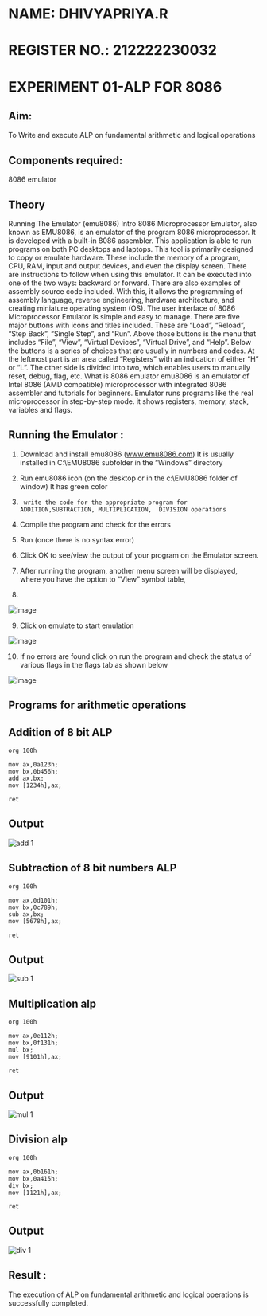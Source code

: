 # NAME: DHIVYAPRIYA.R
# REGISTER NO.: 212222230032
# EXPERIMENT 01-ALP FOR 8086
## Aim: 

To Write and execute ALP on fundamental arithmetic and logical operations

## Components required: 

8086  emulator 

## Theory 
Running The Emulator (emu8086) Intro 8086 Microprocessor Emulator, also known as EMU8086, is an emulator of the program 8086 microprocessor. It is developed with a built-in 8086 assembler. This application is able to run programs on both PC desktops and laptops. This tool is primarily designed to copy or emulate hardware. These include the memory of a program, CPU, RAM, input and output devices, and even the display screen. There are instructions to follow when using this emulator. It can be executed into one of the two ways: backward or forward. There are also examples of assembly source code included. With this, it allows the programming of assembly language, reverse engineering, hardware architecture, and creating miniature operating system (OS). The user interface of 8086 Microprocessor Emulator is simple and easy to manage. There are five major buttons with icons and titles included. These are “Load”, “Reload”, “Step Back”, “Single Step”, and “Run”. Above those buttons is the menu that includes “File”, “View”, “Virtual Devices”, “Virtual Drive”, and “Help”. Below the buttons is a series of choices that are usually in numbers and codes. At the leftmost part is an area called “Registers” with an indication of either “H” or “L”. The other side is divided into two, which enables users to manually reset, debug, flag, etc. What is 8086 emulator emu8086 is an emulator of Intel 8086 (AMD compatible) microprocessor with integrated 8086 assembler and tutorials for beginners. Emulator runs programs like the real microprocessor in step-by-step mode. it shows registers, memory, stack, variables and flags.


 ## Running the Emulator :

1.	Download and install emu8086 (www.emu8086.com) It is usually installed in C:\EMU8086 subfolder in the “Windows” directory

2.	  Run  emu8086 icon (on the desktop or in the c:\EMU8086 folder of window) It has green color 
 
3.		write the code for the appropriate program for ADDITION,SUBTRACTION, MULTIPLICATION,  DIVISION operations 

4.	 Compile the program and check for the errors 

5.	Run (once there is no syntax error) 

6.	Click OK to see/view the output of your program on the Emulator screen. 


7.	After running the program, another menu screen will be displayed, where you have the option to “View” symbol table,
8.	 


![image](https://user-images.githubusercontent.com/36288975/189273263-d65baae9-4b8f-4723-afb3-c0ffa4052b04.png)

9.	Click on emulate to start emulation 

![image](https://user-images.githubusercontent.com/36288975/189273273-9bb36ec1-e2e8-4892-8d35-37707332bfdc.png)

10.	If no errors are found click on run the program and check the status of various flags in the flags tab as shown below 

![image](https://user-images.githubusercontent.com/36288975/189273277-113a2a33-4a40-4ff8-95a5-ecd3a1f504fe.png)

## Programs for arithmetic  operations

## Addition  of 8 bit ALP 
```
org 100h

mov ax,0a123h;
mov bx,0b456h;
add ax,bx;
mov [1234h],ax;

ret
```

## Output  

![add 1](https://github.com/dhivyapriyar/EXPERIMENT--01-ALP-FOR-8086/assets/119477552/c232ca60-be64-4ef8-992e-99fc5588fd14)

 
## Subtraction   of 8 bit numbers  ALP 

```
org 100h

mov ax,0d101h;
mov bx,0c789h;
sub ax,bx;
mov [5678h],ax;

ret
```

## Output  

![sub 1](https://github.com/dhivyapriyar/EXPERIMENT--01-ALP-FOR-8086/assets/119477552/5da92a84-e146-4033-96a6-6421db35165b)

## Multiplication alp 
```
org 100h

mov ax,0e112h;
mov bx,0f131h;
mul bx;
mov [9101h],ax;

ret
```

## Output  

![mul 1](https://github.com/dhivyapriyar/EXPERIMENT--01-ALP-FOR-8086/assets/119477552/3e24f8c8-de1b-4080-9e53-ce964941320d)

## Division alp 
```
org 100h

mov ax,0b161h;
mov bx,0a415h;
div bx;
mov [1121h],ax;

ret
```

## Output  

![div 1](https://github.com/dhivyapriyar/EXPERIMENT--01-ALP-FOR-8086/assets/119477552/a9a86522-9feb-4e0d-8082-0a21aa27f9a7)


## Result :
 
The execution of ALP on fundamental arithmetic and logical operations is successfully completed.









